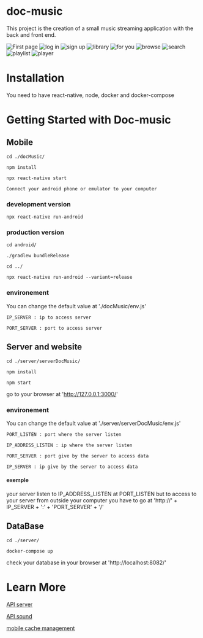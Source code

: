 # doc-music

This project is the creation of a small music streaming application with the back and front end.

![First page](/documentation/image/first.jpg)
![log in](/documentation/image/log_in.jpg)
![sign up](/documentation/image/sign_up.jpg)
![library](/documentation/image/library.jpg)
![for you](/documentation/image/forYou.jpg)
![browse](/documentation/image/browse.jpg)
![search](/documentation/image/search.jpg)
![playlist](/documentation/image/playlist.jpg)
![player](/documentation/image/player.jpg)

# Installation

You need to have react-native, node, docker and docker-compose

# Getting Started with Doc-music

## Mobile

    cd ./docMusic/

    npm install

    npx react-native start

    Connect your android phone or emulator to your computer

### development version

    npx react-native run-android

### production version

    cd android/

    ./gradlew bundleRelease

    cd ../

    npx react-native run-android --variant=release

### environement

You can change the default value at './docMusic/env.js'

    IP_SERVER : ip to access server

    PORT_SERVER : port to access server


## Server and website

    cd ./server/serverDocMusic/

    npm install

    npm start

go to your browser at 'http://127.0.0.1:3000/'

### environement

You can change the default value at './server/serverDocMusic/env.js'

    PORT_LISTEN : port where the server listen

    IP_ADDRESS_LISTEN : ip where the server listen

    PORT_SERVER : port give by the server to access data

    IP_SERVER : ip give by the server to access data

#### exemple
your server listen to IP_ADDRESS_LISTEN at PORT_LISTEN but to access to your server from outside your  computer you have to go at 'http://' + IP_SERVER + ':' + 'PORT_SERVER' + '/'


## DataBase

    cd ./server/

    docker-compose up

check your database in your browser at 'http://localhost:8082/'


# Learn More

[API server](https://github.com/docmurloc/doc-music/tree/master/documentation/APIserver)

[API sound](https://github.com/docmurloc/doc-music/tree/master/documentation/APIsound)

[mobile cache management](https://github.com/docmurloc/doc-music/tree/master/documentation/cache)
